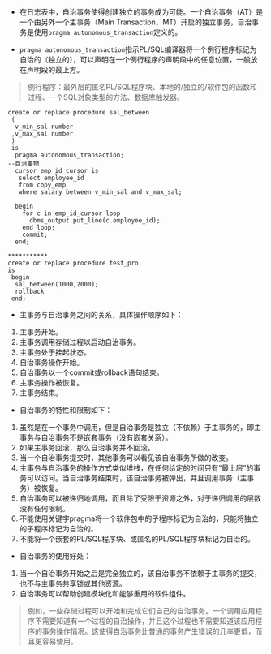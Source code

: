 - 在日志表中，自治事务使得创建独立的事务成为可能。一个自治事务（AT）是一个由另外一个主事务（Main Transaction，MT）开启的独立事务，自治事务是使用`pragma autonomous_transaction`定义的。

- `pragma autonomous_transaction`指示PL/SQL编译器将一个例行程序标记为自治的（独立的），可以声明在一个例行程序的声明段中的任意位置，一般放在声明段的最上方。

> 例行程序：最外层的匿名PL/SQL程序块、本地的/独立的/软件包的函数和过程、一个SQL对象类型的方法、数据库触发器。

```plsql
create or replace procedure sal_between
 (
  v_min_sal number
 ,v_max_sal number
 )
 is
  pragma autonomous_transaction;
--自治事物
  cursor emp_id_cursor is
   select employee_id
   from copy_emp
   where salary between v_min_sal and v_max_sal;

  begin
    for c in emp_id_cursor loop
      dbms_output.put_line(c.employee_id);
    end loop;
    commit;
  end;

***********
create or replace procedure test_pro
is
 begin
  sal_between(1000,2000);
  rollback
 end;
```

- 主事务与自治事务之间的关系，具体操作顺序如下：

1. 主事务开始。
2. 主事务调用存储过程以启动自治事务。
3. 主事务处于挂起状态。
4. 自治事务操作开始。
5. 自治事务以一个commit或rollback语句结束。
6. 主事务操作被恢复。
7. 主事务结束。

- 自治事务的特性和限制如下：

1. 虽然是在一个事务中调用，但是自治事务是独立（不依赖）于主事务的，即主事务与自治事务不是嵌套事务（没有嵌套关系）。
2. 如果主事务回滚，那么自治事务并不回滚。
3. 当一个自治事务提交时，其他事务可以看见该自治事务所做的改变。
4. 主事务与自治事务的操作方式类似堆栈，在任何给定的时间只有“最上层”的事务可以访问。当自治事务结束时，该自治事务被弹出，并且调用事务（主事务）被恢复。
5. 自治事务可以被递归地调用，而且除了受限于资源之外，对于递归调用的层数没有任何限制。
6. 不能使用关键字pragma将一个软件包中的子程序标记为自治的，只能将独立的子程序标记为自治的。
7. 不能将一个嵌套的PL/SQL程序块、或匿名的PL/SQL程序块标记为自治的。

- 自治事务的使用好处：

1. 当一个自治事务开始之后是完全独立的，该自治事务不依赖于主事务的提交，也不与主事务共享锁或其他资源。
2. 自治事务可以帮助创建模块化和能够重用的软件组件。

> 例如，一些存储过程可以开始和完成它们自己的自治事务。一个调用应用程序不需要知道有一个过程的自治操作，并且这个过程也不需要知道该应用程序的事务操作情况。这使得自治事务比普通的事务产生错误的几率更低，而且更容易使用。
